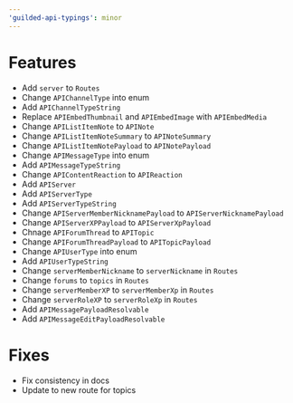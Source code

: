 ```yaml
---
'guilded-api-typings': minor
---
```


# Features

-   Add `server` to `Routes`
-   Change `APIChannelType` into enum
-   Add `APIChannelTypeString`
-   Replace `APIEmbedThumbnail` and `APIEmbedImage` with `APIEmbedMedia`
-   Change `APIListItemNote` to `APINote`
-   Change `APIListItemNoteSummary` to `APINoteSummary`
-   Change `APIListItemNotePayload` to `APINotePayload`
-   Change `APIMessageType` into enum
-   Add `APIMessageTypeString`
-   Change `APIContentReaction` to `APIReaction`
-   Add `APIServer`
-   Add `APIServerType`
-   Add `APIServerTypeString`
-   Change `APIServerMemberNicknamePayload` to `APIServerNicknamePayload`
-   Change `APIServerXPPayload` to `APIServerXpPayload`
-   Chnage `APIForumThread` to `APITopic`
-   Change `APIForumThreadPayload` to `APITopicPayload`
-   Change `APIUserType` into enum
-   Add `APIUserTypeString`
-   Change `serverMemberNickname` to `serverNickname` in `Routes`
-   Change `forums` to `topics` in `Routes`
-   Change `serverMemberXP` to `serverMemberXp` in `Routes`
-   Change `serverRoleXP` to `serverRoleXp` in `Routes`
-   Add `APIMessagePayloadResolvable`
-   Add `APIMessageEditPayloadResolvable`

# Fixes

-   Fix consistency in docs
-   Update to new route for topics
